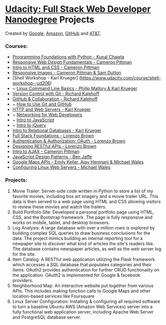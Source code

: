 # [Udacity: Full Stack Web Developer Nanodegree](https://www.udacity.com/course/full-stack-web-developer-nanodegree--nd004) Projects
Created by [Google](www.google.com), [Amazon](https://www.amazon.com), [GitHub](https://github.com) and [AT&T](https://www.att.com/).


### Courses:
- [Programming Foundations with Python - Kunal Chawla](https://www.udacity.com/course/programming-foundations-with-python--ud036)
- [Responsive Web Design Fundamentals - Cameron Pittman](https://www.udacity.com/course/responsive-web-design-fundamentals--ud893)
- [Intro to HTML and CSS - Cameron Pittman](https://www.udacity.com/course/intro-to-html-and-css--ud304)
- [Responsive Images - Cameron Pittman & Sam Dutton](https://www.udacity.com/course/responsive-images--ud882)
- [Shell Workshop - Karl Krueger] (https://www.udacity.com/course/shell-workshop--ud206)
- ~ [Linux Command Line Basics - Philip Mallory & Karl Krueger](https://www.udacity.com/course/linux-command-line-basics--ud595)
- [Version Control with Git - Richard Kalehoff](https://www.udacity.com/course/version-control-with-git--ud123)
- [GitHub & Collaboration - Richard Kalehoff](https://www.udacity.com/course/github-collaboration--ud456)
- ~ [How to Use Git and GitHub](https://www.udacity.com/course/how-to-use-git-and-github--ud775)
- [HTTP and Web Servers - Karl Krueger](https://www.udacity.com/course/http-web-servers--ud303)
- ~ [Networking for Web Developers](https://www.udacity.com/course/networking-for-web-developers--ud256)
- ~ [Intro to JavaScript](https://www.udacity.com/course/intro-to-javascript--ud803)
- ~ [Intro to jQuery](https://www.udacity.com/course/intro-to-jquery--ud245)
- [Intro to Relational Databases - Karl Krueger](https://www.udacity.com/course/intro-to-relational-databases--ud197)
- [Full Stack Foundations - Lorenzo Brown](https://www.udacity.com/course/full-stack-foundations--ud088)
- [Authentication & Authorization: OAuth - Lorenzo Brown](https://www.udacity.com/course/authentication-authorization-oauth--ud330)
- [Designing RESTful APIs - Lorenzo Brown](https://www.udacity.com/course/designing-restful-apis--ud388)
- [Intro to AJAX - Cameron Pittman](https://www.udacity.com/course/intro-to-ajax--ud110)
- [JavaScript Design Patterns - Ben Jaffe](https://www.udacity.com/course/javascript-design-patterns--ud989)
- [Google Maps APIs - Emily Keller, Ajay Hemnani & Michael Wales](https://www.udacity.com/course/google-maps-apis--ud864)
- [Configuring Linux Web Servers - Michael Wales](https://www.udacity.com/course/configuring-linux-web-servers--ud299)


### Projects:
1. Movie Trailer:
Server-side code written in Python to store a list of my favorite movies, including box art imagery and a movie trailer URL. This data is then served to a web page using HTML and CSS allowing visitors to review these movies and watch the trailers.
2. Build Portfolio Site:
Developed a personal portfolio page using HTML, CSS, and the Bootstrap framework. The page is fully responsive and works on mobile, tablet, and desktop browsers.
3. Log Analysis:
A  large database with over a million rows is explored by building complex SQL queries to draw business conclusions for the data. The project mimics building an internal reporting tool for a newpaper site to discover what kind of articles the site's readers like. The database contains newspaper articles, as well as the web server log for the site.
4. Item Catalog:
A RESTful web application utilizing the Flask framework which accesses a SQL database that populates categories and their items. OAuth2 provides authentication for further CRUD functionality on the application. OAuth2 is implemented for Google & facebook providers.
5. Neighborhood Map:
An interactive website put together from various APIs. This includes making function calls to Google Maps and other location-based services like Foursquare
6. Linux Server Configuration:
Installing & configuring all required software to turn a baseline Ubuntu AWS (Amazon Web Services) server into a fully functional web application server, including Apache Web Server and PostgreSQL database server.
